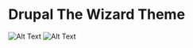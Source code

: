 # Drupal The Wizard Theme

![Alt Text](https://imgur.com/G0MyOCR.png)
![Alt Text](https://imgur.com/TH2uYZd.png)

